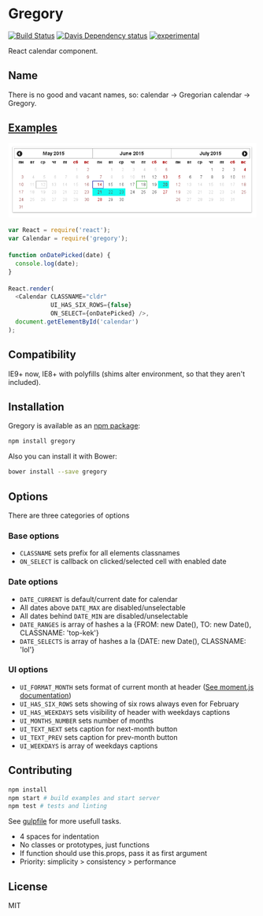 # Gregory

[![Build Status](https://travis-ci.org/fiskus/gregory.svg?branch=master)](https://travis-ci.org/fiskus/gregory)
[![Davis Dependency status](https://david-dm.org/fiskus/gregory.svg)](https://david-dm.org/fiskus/gregory)
[![experimental](http://badges.github.io/stability-badges/dist/experimental.svg)](http://github.com/badges/stability-badges)

React calendar component.

## Name

There is no good and vacant names, so: calendar → Gregorian calendar → Gregory.

## [Examples](examples)

![Screenshot](example.png)

```js
var React = require('react');
var Calendar = require('gregory');

function onDatePicked(date) {
  console.log(date);
}

React.render(
  <Calendar CLASSNAME="cldr"
            UI_HAS_SIX_ROWS={false}
            ON_SELECT={onDatePicked} />,
  document.getElementById('calendar')
);
```

## Compatibility

IE9+ now, IE8+ with polyfills (shims alter environment, so that they aren't included).

## Installation

Gregory is available as an [npm package](https://www.npmjs.com/package/gregory):

```sh
npm install gregory
```

Also you can install it with Bower:

```sh
bower install --save gregory
```

## Options

There are three categories of options

### Base options

* `CLASSNAME` sets prefix for all elements classnames
* `ON_SELECT` is callback on clicked/selected cell with enabled date

### Date options

* `DATE_CURRENT` is default/current date for calendar
* All dates above `DATE_MAX` are disabled/unselectable
* All dates behind `DATE_MIN` are disabled/unselectable
* `DATE_RANGES` is array of hashes a la {FROM: new Date(), TO: new Date(), CLASSNAME: 'top-kek'}
* `DATE_SELECTS` is array of hashes a la {DATE: new Date(), CLASSNAME: 'lol'}

### UI options

* `UI_FORMAT_MONTH` sets format of current month at header ([See moment.js documentation](http://momentjs.com/docs/#/displaying/format/))
* `UI_HAS_SIX_ROWS` sets showing of six rows always even for February
* `UI_HAS_WEEKDAYS` sets visibility of header with weekdays captions
* `UI_MONTHS_NUMBER` sets number of months
* `UI_TEXT_NEXT` sets caption for next-month button
* `UI_TEXT_PREV` sets caption for prev-month button
* `UI_WEEKDAYS` is array of weekdays captions

## Contributing

```sh
npm install
npm start # build examples and start server
npm test # tests and linting
```

See [gulpfile](gulpfile.js) for more usefull tasks.

* 4 spaces for indentation
* No classes or prototypes, just functions
* If function should use this.props, pass it as first argument
* Priority: simplicity > consistency > performance

## License
MIT
